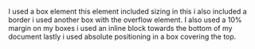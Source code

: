 I used a box element this element included sizing in this i also included a border
i used another box with the overflow element.
I also used a 10% margin on my boxes
i used an inline block towards the bottom of my document
lastly i used absolute positioning in a box covering the top.